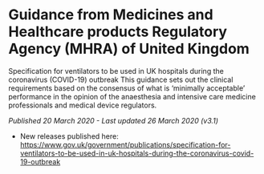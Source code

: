 # Guidance from Medicines and Healthcare products Regulatory Agency (MHRA) of United Kingdom

Specification for ventilators to be used in UK hospitals during the coronavirus (COVID-19) outbreak
This guidance sets out the clinical requirements based on the consensus of what is ‘minimally acceptable’ performance in the opinion of the anaesthesia and intensive care medicine professionals and medical device regulators.

*Published 20 March 2020 - Last updated 26 March 2020 (v3.1)*

- New releases published here: https://www.gov.uk/government/publications/specification-for-ventilators-to-be-used-in-uk-hospitals-during-the-coronavirus-covid-19-outbreak